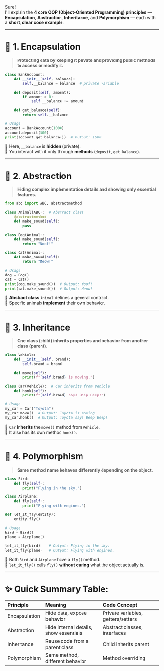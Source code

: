 Sure!  
I'll explain the **4 core OOP (Object-Oriented Programming) principles** — **Encapsulation**, **Abstraction**, **Inheritance**, and **Polymorphism** — each with a **short, clear code example**.

---

# 🧠 1. Encapsulation

> **Protecting data by keeping it private and providing public methods to access or modify it.**

```python
class BankAccount:
    def __init__(self, balance):
        self.__balance = balance  # private variable

    def deposit(self, amount):
        if amount > 0:
            self.__balance += amount

    def get_balance(self):
        return self.__balance

# Usage
account = BankAccount(1000)
account.deposit(500)
print(account.get_balance())  # Output: 1500
```

🔹 Here, `__balance` is **hidden** (private).  
🔹 You interact with it only through **methods** (`deposit`, `get_balance`).

---

# 🧠 2. Abstraction

> **Hiding complex implementation details and showing only essential features.**

```python
from abc import ABC, abstractmethod

class Animal(ABC):  # Abstract class
    @abstractmethod
    def make_sound(self):
        pass

class Dog(Animal):
    def make_sound(self):
        return "Woof!"

class Cat(Animal):
    def make_sound(self):
        return "Meow!"

# Usage
dog = Dog()
cat = Cat()
print(dog.make_sound())  # Output: Woof!
print(cat.make_sound())  # Output: Meow!
```

🔹 **Abstract class** `Animal` defines a general contract.  
🔹 Specific animals **implement** their own behavior.

---

# 🧠 3. Inheritance

> **One class (child) inherits properties and behavior from another class (parent).**

```python
class Vehicle:
    def __init__(self, brand):
        self.brand = brand

    def move(self):
        print(f"{self.brand} is moving.")

class Car(Vehicle):  # Car inherits from Vehicle
    def honk(self):
        print(f"{self.brand} says Beep Beep!")

# Usage
my_car = Car("Toyota")
my_car.move()  # Output: Toyota is moving.
my_car.honk()  # Output: Toyota says Beep Beep!
```

🔹 `Car` **inherits** the `move()` method from `Vehicle`.  
🔹 It also has its own method `honk()`.

---

# 🧠 4. Polymorphism

> **Same method name behaves differently depending on the object.**

```python
class Bird:
    def fly(self):
        print("Flying in the sky.")

class Airplane:
    def fly(self):
        print("Flying with engines.")

def let_it_fly(entity):
    entity.fly()

# Usage
bird = Bird()
plane = Airplane()

let_it_fly(bird)    # Output: Flying in the sky.
let_it_fly(plane)   # Output: Flying with engines.
```

🔹 Both `Bird` and `Airplane` have a `fly()` method.  
🔹 `let_it_fly()` calls `fly()` **without caring** what the object actually is.

---

# ✨ Quick Summary Table:

| Principle     | Meaning                                | Code Concept                       |
| :------------ | :------------------------------------- | :--------------------------------- |
| Encapsulation | Hide data, expose behavior             | Private variables, getters/setters |
| Abstraction   | Hide internal details, show essentials | Abstract classes, interfaces       |
| Inheritance   | Reuse code from a parent class         | Child inherits parent              |
| Polymorphism  | Same method, different behavior        | Method overriding                  |
